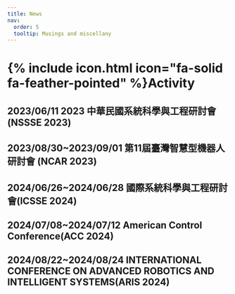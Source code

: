 ```yaml
---
title: News
nav:
  order: 5
  tooltip: Musings and miscellany
---
```


# {% include icon.html icon="fa-solid fa-feather-pointed" %}Activity

## 2023/06/11 2023 中華民國系統科學與工程研討會(NSSSE 2023)

## 2023/08/30~2023/09/01 第11屆臺灣智慧型機器人研討會 (NCAR 2023)

## 2024/06/26~2024/06/28 國際系統科學與工程研討會(ICSSE 2024)

## 2024/07/08~2024/07/12 American Control Conference(ACC 2024)

## 2024/08/22~2024/08/24 INTERNATIONAL CONFERENCE ON ADVANCED ROBOTICS AND INTELLIGENT SYSTEMS(ARIS 2024)

